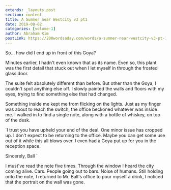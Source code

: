 ```yaml
---
extends: _layouts.post
section: content
title: A Summer near Westcity v3 pt1
date: 2019-08-02
categories: [volume-1]
author: Abraham Kim
postLink: https://200wordsaday.com/words/a-summer-near-westcity-v3-pt-1-242435d473cf9e7eab
---
```


So... how did I end up in front of this Goya? 

Minutes earlier, I hadn't even known that as its name. Even so, this plant was the first detail that stuck out when I let myself in through the frosted glass door.

The suite felt absolutely different than before. But other than the Goya, I couldn't spot anything else off. I slowly painted the walls and floors with my eyes, trying to find something else that had changed. 

Something inside me kept me from flicking on the lights. Just as my finger was about to reach the switch, the office beckoned whatever was inside me. I walked in to find a single note, along with a bottle of whiskey, on top of the desk.

`I trust you have upheld your end of the deal. One minor issue has cropped up. I don’t expect to be returning to the office. Maybe you can get some use out of it while this all blows over. I even had a Goya put up for you in the reception space.

Sincerely,
Ball
`

I must've read the note five times. Through the window I heard the city coming alive. Cars. People going out to bars. Noise of humans. Still holding onto the note, I returned to Mr. Ball's office to pour myself a drink, I noticed that the portrait on the wall was gone. 

